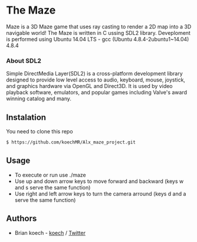 # The Maze

Maze is a 3D Maze game that uses ray casting to render a 2D map into a 3D navigable world!
The Maze is written in C ussing SDL2 library. Deveploment is performed using Ubuntu 14.04 LTS - gcc (Ubuntu 4.8.4-2ubuntu1~14.04) 4.8.4

### About SDL2 

Simple DirectMedia Layer(SDL2) is a cross-platform development library designed to provide low level access to audio, keyboard, mouse, joystick, and graphics hardware via OpenGL and Direct3D. It is used by video playback software, emulators, and popular games including Valve's award winning catalog and many.

## Instalation 

You need to clone this repo
```sh
$ https://github.com/koechMR/Alx_maze_project.git
```
## Usage 
* To execute or run use ./maze
* Use up and down arrow keys to move forward and backward (keys w and s serve the same function)
* Use right and left arrow keys to turn the camera arround (keys d and a serve the same function)

## Authors

- Brian koech - [koech](https://github.com/koechMR) / [Twitter](https://twitter.com/Brian_ke01)
